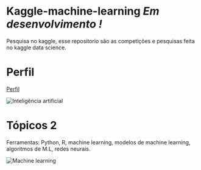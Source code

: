 # Kaggle-machine-learning *Em desenvolvimento !*
Pesquisa no kaggle, esse repositorio são as competições e pesquisas feita no kaggle data science.

# Perfil
[Perfil](https://www.kaggle.com/gallorafael01)

![Inteligência artificial](https://github.com/RafaelGallo/Kaggle-machine-learning/blob/master/ai.gif)


# Tópicos 2
Ferramentas: Python, R, machine learning, modelos de machine learning, algoritmos de M.L, redes neurais.

![Machine learning](https://github.com/RafaelGallo/Kaggle-machine-learning/blob/master/source.gif)
